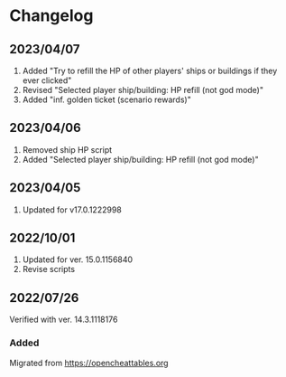 # Changelog

## 2023/04/07
1. Added "Try to refill the HP of other players' ships or buildings if they ever clicked"
1. Revised "Selected player ship/building: HP refill (not god mode)"
1. Added "inf. golden ticket (scenario rewards)"

## 2023/04/06
1. Removed ship HP script
1. Added "Selected player ship/building: HP refill (not god mode)"

## 2023/04/05
1. Updated for v17.0.1222998

## 2022/10/01
1. Updated for ver. 15.0.1156840
1. Revise scripts

## 2022/07/26
Verified with ver. 14.3.1118176

### Added
Migrated from https://opencheattables.org
